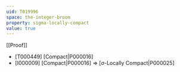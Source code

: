 ```yaml
---
uid: T019996
space: the-integer-broom
property: sigma-locally-compact
value: true
---
```

[[Proof]]

* [T000449] [Compact|P000016]
* [I000009] [Compact|P000016] => [$\sigma$-Locally Compact|P000025]

